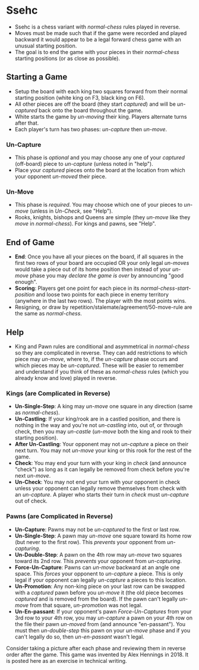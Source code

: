 # Ssehc
* Ssehc is a chess variant with *normal-chess* rules played in reverse.
* Moves must be made such that if the game were recorded and played backward it would appear to be a legal forward chess game with an unusual starting position.
* The goal is to end the game with your pieces in their *normal-chess* starting positions (or as close as possible).

## **Starting a Game**
* Setup the board with each king two squares forward from their normal starting position (white king on F3, black king on F6).
* All other pieces are off the board (they start *captured*) and will be *un-captured* back onto the board throughout the game.
* White starts the game by *un-moving* their king. Players alternate turns after that.
* Each player's turn has two phases: *un-capture* then *un-move*.

### **Un-Capture**
* This phase is *optional* and you may choose any one of your *captured* (off-board) piece to *un-capture* (unless noted in "help").
* Place your *captured* pieces onto the board at the location from which your opponent *un-moved* their piece.

### **Un-Move**
* This phase is *required*. You may choose which one of your pieces to *un-move* (unless in *Un-Check*, see "Help").
* Rooks, knights, bishops and Queens are simple (they *un-move* like they *move* in *normal-chess*). For kings and pawns, see "Help".

## **End of Game**
* **End**: Once you have all your pieces on the board, if all squares in the first two rows of your board are occupied OR your only legal *un-moves* would take a piece out of its home position then instead of your *un-move* phase you may *declare the game is over* by announcing "good enough".
* **Scoring**: Players get one point for each piece in its *normal-chess-start-position* and loose two points for each piece in enemy territory (anywhere in the last two rows). The player with the most points wins.
* Resigning, or draw by repetition/stalemate/agreement/50-move-rule are the same as *normal-chess*.

## **Help**
* King and Pawn rules are conditional and asymmetrical in *normal-chess* so they are complicated in reverse. They can add restrictions to which piece may *un-move*, where to, if the *un-capture* phase occurs and which pieces may be *un-captured*. These will be easier to remember and understand if you think of these as *normal-chess* rules (which you already know and love) played in reverse.

### **Kings** (are Complicated in Reverse)
* **Un-Single-Step**: A king may *un-move* one square in any direction (same as *normal-chess*).
* **Un-Castling**: If your king/rook are in a castled position, and there is nothing in the way and you're not *un-castling* into, out of, or through check, then you may *un-castle* (*un-move* both the king and rook to their starting position).
* **After Un-Castling**: Your opponent may not *un-capture* a piece on their next turn. You may not *un-move* your king or this rook for the rest of the game.
* **Check**: You may end your turn with your king in *check* (and announce "check") as long as it can legally be removed from check before you're next *un-move*.
* **Un-Check**: You may not end your turn with your opponent in check unless your opponent can legally remove themselves from check with an *un-capture*. A player who starts their turn in *check* must *un-capture* out of check.

### **Pawns** (are Complicated in Reverse)
* **Un-Capture**: Pawns may not be *un-captured* to the first or last row.
* **Un-Single-Step**: A pawn may *un-move* one square toward its home row (but never to the first row). This *prevents* your opponent from *un-capturing*.
* **Un-Double-Step**: A pawn on the 4th row may *un-move* two squares toward its 2nd row. This *prevents* your opponent from *un-capturing*.
* **Force-Un-Capture**: Pawns can *un-move* backward at an angle one space. This *forces* your opponent to *un-capture* a piece. This is only legal if your opponent can legally *un-capture* a pieces to this location.
* **Un-Promotion**: Any non-king piece on your last row can be swapped with a *captured* pawn before you *un-move* it (the old piece becomes *captured* and is removed from the board). If the pawn can't legally *un-move* from that square, *un-promotion* was not legal.
* **Un-En-passant**: If your opponent's pawn *Force-Un-Captures* from your 3rd row to your 4th row, you may *un-capture* a pawn on your 4th row on the file their pawn *un-moved* from (and announce "en-passant"). You must then *un-double-step* this pawn on your *un-move* phase and if you can't legally do so, then *un-en-passant* wasn't legal.

Consider taking a picture after each phase and reviewing them in reverse order after the game.
This game was invented by Alex Hennings in 2018. It is posted here as an exercise in technical writing.
